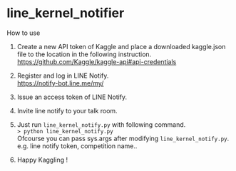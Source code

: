 # line_kernel_notifier


How to use

1. Create a new API token of Kaggle and place a downloaded kaggle.json file to the location in the following instruction.
https://github.com/Kaggle/kaggle-api#api-credentials

2. Register and log in LINE Notify.  
https://notify-bot.line.me/my/

3. Issue an access token of LINE Notify.  

4. Invite line notify to your talk room.  

5. Just run `line_kernel_notify.py` with following command.  
    `> python line_kernel_notify.py`  
    Ofcourse you can pass sys.args after modifying `line_kernel_notify.py`.  
    e.g. line notify token, competition name..  
  
6. Happy Kaggling !  
